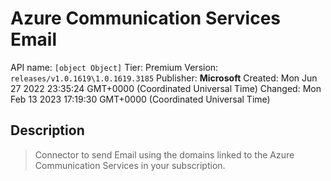 # Azure Communication Services Email
API name: `[object Object]`
Tier: Premium
Version: `releases/v1.0.1619\1.0.1619.3185`
Publisher: **Microsoft**
Created: Mon Jun 27 2022 23:35:24 GMT+0000 (Coordinated Universal Time)
Changed: Mon Feb 13 2023 17:19:30 GMT+0000 (Coordinated Universal Time)

## Description
> Connector to send Email using the domains linked to the Azure Communication Services in your subscription.
